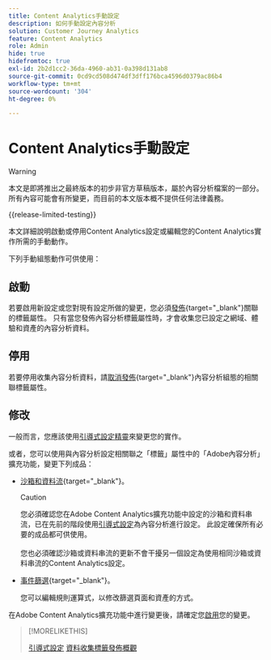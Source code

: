 ```yaml
---
title: Content Analytics手動設定
description: 如何手動設定內容分析
solution: Customer Journey Analytics
feature: Content Analytics
role: Admin
hide: true
hidefromtoc: true
exl-id: 2b2d1cc2-36da-4960-ab31-0a398d131ab8
source-git-commit: 0cd9cd508d474df3dff176bca4596d0379ac86b4
workflow-type: tm+mt
source-wordcount: '304'
ht-degree: 0%

---
```


# Content Analytics手動設定

>[!WARNING]
>
>本文是即將推出之最終版本的初步非官方草稿版本，屬於內容分析檔案的一部分。 所有內容可能會有所變更，而目前的本文版本概不提供任何法律義務。
>

{{release-limited-testing}}

本文詳細說明啟動或停用Content Analytics設定或編輯您的Content Analytics實作所需的手動動作。

下列手動組態動作可供使用：

## 啟動

若要啟用新設定或您對現有設定所做的變更，您必須[發佈](https://experienceleague.adobe.com/en/docs/experience-platform/tags/publish/overview){target="_blank"}關聯的標籤屬性。 只有當您發佈內容分析標籤屬性時，才會收集您已設定之網域、體驗和資產的內容分析資料。


## 停用

若要停用收集內容分析資料，請[取消發佈](https://experienceleague.adobe.com/en/docs/experience-platform/tags/publish/overview){target="_blank"}內容分析組態的相關聯標籤屬性。



## 修改

一般而言，您應該使用[引導式設定精靈](guided.md)來變更您的實作。

或者，您可以使用與內容分析設定相關聯之「標籤」屬性中的「Adobe內容分析」擴充功能，變更下列成品：

* [沙箱和資料流](https://experienceleague.adobe.com/en/docs/experience-platform/tags/extensions/client/content-analytics/overview#configure-datastreams){target="_blank"}。

  >[!CAUTION]
  >
  >您必須確認您在Adobe Content Analytics擴充功能中設定的沙箱和資料串流，已在先前的階段使用[引導式設定](guided.md)為內容分析進行設定。 此設定確保所有必要的成品都可供使用。<br/><br/>您也必須確認沙箱或資料串流的更新不會干擾另一個設定為使用相同沙箱或資料串流的Content Analytics設定。
  >

* [事件篩選](https://experienceleague.adobe.com/en/docs/experience-platform/tags/extensions/client/content-analytics/overview#configure-event-filtering){target="_blank"}。

  您可以編輯規則運算式，以修改篩選頁面和資產的方式。


在Adobe Content Analytics擴充功能中進行變更後，請確定您[啟用](#activate)您的變更。



>[!MORELIKETHIS]
>
>[引導式設定](guided.md)
>[資料收集標籤發佈概觀](https://experienceleague.adobe.com/en/docs/experience-platform/tags/publish/overview)
>